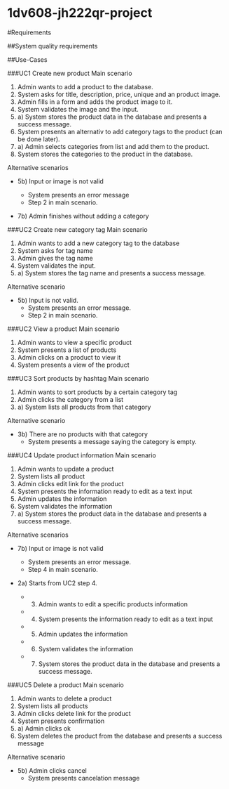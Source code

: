 1dv608-jh222qr-project
===========================

#Requirements

##System quality requirements
	


##Use-Cases

###UC1 Create new product
Main scenario

1. Admin wants to add a product to the database.
2. System asks for title, description, price, unique and an product image.
3. Admin fills in a form and adds the product image to it.
4. System validates the image and the input.
5. a) System stores the product data in the database and presents a success message.
6. System presents an alternativ to add category tags to the product (can be done later).
7. a) Admin selects categories from list and add them to the product.
8. System stores the categories to the product in the database.

Alternative scenarios

- 5b) Input or image is not valid
	- System presents an error message
	- Step 2 in main scenario.

- 7b) Admin finishes without adding a category

###UC2 Create new category tag
Main scenario

1. Admin wants to add a new category tag to the database
2. System asks for tag name
3. Admin gives the tag name
4. System validates the input.
5. a) System stores the tag name and presents a success message.

Alternative scenario

- 5b) Input is not valid.
	- System presents an error message.
	- Step 2 in main scenario.


###UC2 View a product
Main scenario

1. Admin wants to view a specific product
2. System presents a list of products
3. Admin clicks on a product to view it
4. System presents a view of the product

###UC3 Sort products by hashtag
Main scenario

1. Admin wants to sort products by a certain category tag
2. Admin clicks the category from a list
3. a) System lists all products from that category

Alternative scenario

- 3b) There are no products with that category
	- System presents a message saying the category is empty.

###UC4 Update product information
Main scenario

1. Admin wants to update a product
2. System lists all product
3. Admin clicks edit link for the product
4. System presents the information ready to edit as a text input
5. Admin updates the information
6. System validates the information
7. a) System stores the product data in the database and presents a success message.

Alternative scenarios

- 7b) Input or image is not valid
	- System presents an error message.
	- Step 4 in main scenario.

- 2a) Starts from UC2 step 4.
	- 3. Admin wants to edit a specific products information
	- 4. System presents the information ready to edit as a text input
	- 5. Admin updates the information
	- 6. System validates the information
	- 7. System stores the product data in the database and presents a success message.

###UC5 Delete a product
Main scenario

1. Admin wants to delete a product
2. System lists all products
3. Admin clicks delete link for the product
4. System presents confirmation
5. a) Admin clicks ok
6. System deletes the product from the database and presents a success message

Alternative scenario

- 5b) Admin clicks cancel
	- System presents cancelation message
